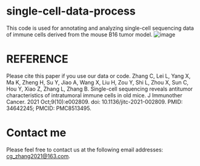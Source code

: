 # single-cell-data-process
This code is used for annotating and analyzing single-cell sequencing data of immune cells derived from the mouse B16 tumor model.
![image](https://github.com/user-attachments/assets/dd5d9798-e308-4468-923f-2726536c00b2)


# REFERENCE 
Please cite this paper if you use our data or code.
Zhang C, Lei L, Yang X, Ma K, Zheng H, Su Y, Jiao A, Wang X, Liu H, Zou Y, Shi L, Zhou X, Sun C, Hou Y, Xiao Z, Zhang L, Zhang B. Single-cell sequencing reveals antitumor characteristics of intratumoral immune cells in old mice. J Immunother Cancer. 2021 Oct;9(10):e002809. doi: 10.1136/jitc-2021-002809. PMID: 34642245; PMCID: PMC8513495.

# Contact me
Please feel free to contact us at the following email addresses: cg_zhang2021@163.com.
